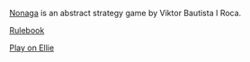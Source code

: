 [Nonaga](https://www.steffen-spiele.de/index.php?id=2399#popup-4040) is an abstract strategy game by Viktor Bautista I Roca.

[Rulebook](https://www.steffen-spiele.de/fileadmin/media/Spiele/Nonaga/Nonaga_EN.pdf)

[Play on Ellie](https://ellie-app.com/gQFWYfTr2rha1)